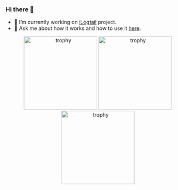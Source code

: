 ### Hi there 👋

- 🔭 I’m currently working on [iLogtail](https://github.com/alibaba/ilogtail) project.
- 💬 Ask me about how it works and how to use it [here](https://github.com/alibaba/ilogtail/discussions).
 
<!--
**yyuuttaaoo/yyuuttaaoo** is a ✨ _special_ ✨ repository because its `README.md` (this file) appears on your GitHub profile.

Here are some ideas to get you started:

- 🔭 I’m currently working on ...
- 🌱 I’m currently learning ...
- 👯 I’m looking to collaborate on ...
- 🤔 I’m looking for help with ...
- 💬 Ask me about ...
- 📫 How to reach me: ...
- 😄 Pronouns: ...
- ⚡ Fun fact: ...
-->

<p align="center">
  <a href="https://github.com/alibaba/ilogtail/blob/main/docs/cn/contributing/achievement.md#senior-developer"><img width="200" height="200" src="https://ilogtail-community-edition.oss-cn-shanghai.aliyuncs.com/images/contributing/achievement/Sr.Dev.png" alt="trophy" /></a>
   <a href="https://github.com/alibaba/ilogtail/blob/main/docs/cn/contributing/achievement.md#junior-ambassador"><img width="200" height="200" src="https://ilogtail-community-edition.oss-cn-shanghai.aliyuncs.com/images/contributing/achievement/Jr.Amb.png" alt="trophy" /></a>
   <a href="https://github.com/alibaba/ilogtail/blob/main/docs/cn/contributing/achievement.md#junior-moderator"><img width="200" height="200" src="https://ilogtail-community-edition.oss-cn-shanghai.aliyuncs.com/images/contributing/achievement/Jr.Mod.png" alt="trophy" /></a>
</p>
